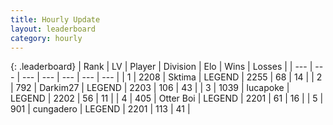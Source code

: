 ```yaml
---
title: Hourly Update
layout: leaderboard
category: hourly
---
```


{: .leaderboard}
| Rank | LV | Player | Division | Elo | Wins | Losses |
| --- | --- | --- | --- | --- | --- | --- |
| <span data-change="0">1</span> | 2208 | <span title="ID: 353063">Sktima</span> | LEGEND | <span data-change="0">2255</span> | <span data-change="0">68</span> | <span data-change="0">14</span> |
| <span data-change="1">2</span> | 792 | <span title="ID: 694036">Darkim27</span> | LEGEND | <span data-change="0">2203</span> | <span data-change="0">106</span> | <span data-change="0">43</span> |
| <span data-change="1">3</span> | 1039 | <span title="ID: 41925">lucapoke</span> | LEGEND | <span data-change="0">2202</span> | <span data-change="0">56</span> | <span data-change="0">11</span> |
| <span data-change="-2">4</span> | 405 | <span title="ID: 219732">Otter Boi</span> | LEGEND | <span data-change="-6">2201</span> | <span data-change="1">61</span> | <span data-change="1">16</span> |
| <span data-change="0">5</span> | 901 | <span title="ID: 54134">cungadero</span> | LEGEND | <span data-change="0">2201</span> | <span data-change="0">113</span> | <span data-change="0">41</span> |